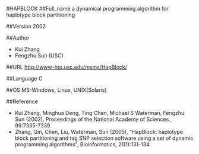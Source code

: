 #HAPBLOCK
##Full_name
a dynamical programming algorithm for haplotype block partitioning

##Version
2002

##Author
* Kui Zhang
* Fengzhu Sun (USC)

##URL
http://www-hto.usc.edu/msms/HapBlock/

##Language
C

##OS
MS-Windows, Linux, UNIX(Solaris)

##Reference
* Kui Zhang, Minghua Deng, Ting Chen, Michael S Waterman, Fengzhu Sun (2002), Proceedings of the National Academy of Sciences , 99:7335-7339.
* Zhang, Qin, Chen, Liu, Waterman, Sun (2005), "HapBlock: haplotype block partitioning and tag SNP selection software using a set of dynamic programming algorithms", Bioinformatics, 21(1):131-134.

